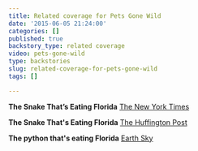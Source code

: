 ```yaml
---
title: Related coverage for Pets Gone Wild
date: '2015-06-05 21:24:00'
categories: []
published: true
backstory_type: related coverage
video: pets-gone-wild
type: backstories
slug: related-coverage-for-pets-gone-wild
tags: []

---
```

**The Snake That’s Eating Florida**
[The New York Times](http://www.nytimes.com/2015/04/06/us/the-burmese-python-snake-thats-eating-florida.html)

**The Snake That's Eating Florida**
[The Huffington Post](http://www.huffingtonpost.com/2015/04/06/the-snake-thats-eating-fl_n_7010062.html?utm_hp_ref=green&ir=Green)

**The python that's eating Florida**
[Earth Sky](http://earthsky.org/earth/the-python-thats-eating-florida)

